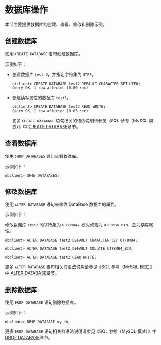 数据库操作 
==========================

本节主要提供数据库的创建、查看、修改和删除示例。

创建数据库 
--------------------------

使用 `CREATE DATABASE` 语句创建数据库。

示例如下：

* 创建数据库 `test 2`，并指定字符集为 `UTF8`。

      obclient> CREATE DATABASE test2 DEFAULT CHARACTER SET UTF8;
      Query OK, 1 row affected (0.00 sec)

  

* 创建读写属性的数据库 `test3`。

      obclient> CREATE DATABASE test3 READ WRITE;
      Query OK, 1 row affected (0.03 sec)

  

  更多 `CREATE DATABASE` 语句相关的语法说明请参见《SQL 参考（MySQL 模式）》中 [CREATE DATABASE](/zh-CN/10.sql-reference/5.sql-statement/11.create-database.md)章节。
  




查看数据库 
--------------------------

使用 `SHOW DATABASES` 语句查看数据库。

示例如下：

    obclient> SHOW DATABASES;



修改数据库 
--------------------------

使用 `ALTER DATABASE` 语句来修改 DataBase 数据库的属性。

示例如下：

修改数据库 `test2` 的字符集为 `UTF8MB4`，校对规则为 `UTF8MB4_BIN`，且为读写属性。

    obclient> ALTER DATABASE test2 DEFAULT CHARACTER SET UTF8MB4;
    
    obclient> ALTER DATABASE test2 DEFAULT COLLATE UTF8MB4_BIN;
    
    obclient> ALTER DATABASE test2 READ WRITE;



更多 `ALTER DATABASE` 语句相关的语法说明请参见《SQL 参考（MySQL 模式）》中 [ALTER DATABASE](/zh-CN/10.sql-reference/5.sql-statement/2.alter-database.md)章节。

删除数据库 
--------------------------

使用 `DROP DATABASE` 语句删除数据库。

示例如下：

    obclient> DROP DATABASE my_db;    



更多 `DROP DATABASE` 语句相关的语法说明请参见《SQL 参考（MySQL 模式）》中 [DROP DATABASE](/zh-CN/10.sql-reference/5.sql-statement/24.drop-database.md)章节。

